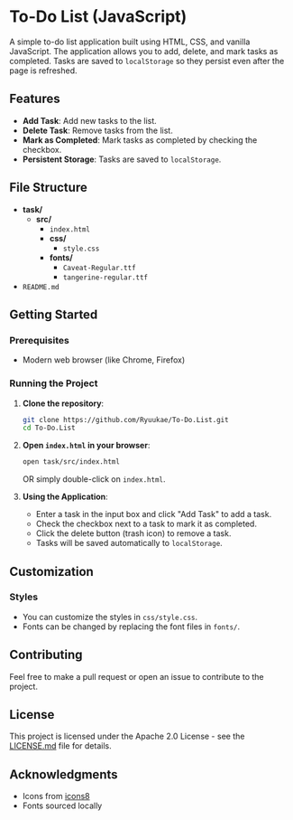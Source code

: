 # To-Do List (JavaScript)

A simple to-do list application built using HTML, CSS, and vanilla JavaScript. The application allows you to add, delete, and mark tasks as completed. Tasks are saved to `localStorage` so they persist even after the page is refreshed.

## Features

- **Add Task**: Add new tasks to the list.
- **Delete Task**: Remove tasks from the list.
- **Mark as Completed**: Mark tasks as completed by checking the checkbox.
- **Persistent Storage**: Tasks are saved to `localStorage`.

## File Structure

- **task/**
  - **src/**
    - `index.html`
    - **css/**
      - `style.css`
    - **fonts/**
      - `Caveat-Regular.ttf`
      - `tangerine-regular.ttf`
- `README.md`

## Getting Started

### Prerequisites

- Modern web browser (like Chrome, Firefox)

### Running the Project

1. **Clone the repository**:
    ```sh
    git clone https://github.com/Ryuukae/To-Do.List.git
    cd To-Do.List
    ```

2. **Open `index.html` in your browser**:
    ```sh
    open task/src/index.html
    ```
    OR simply double-click on `index.html`.

3. **Using the Application**:
    - Enter a task in the input box and click "Add Task" to add a task.
    - Check the checkbox next to a task to mark it as completed.
    - Click the delete button (trash icon) to remove a task.
    - Tasks will be saved automatically to `localStorage`.

## Customization

### Styles

- You can customize the styles in `css/style.css`.
- Fonts can be changed by replacing the font files in `fonts/`.

## Contributing

Feel free to make a pull request or open an issue to contribute to the project.

## License

This project is licensed under the Apache 2.0 License - see the [LICENSE.md](LICENSE.md) file for details.

## Acknowledgments

- Icons from [icons8](https://icons8.com)
- Fonts sourced locally
